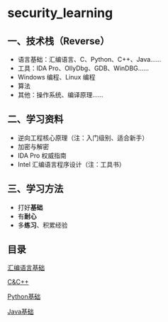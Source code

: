# security_learning

## 一、技术栈（Reverse）

- 语言基础：汇编语言、C、Python、C++、Java......
- 工具：IDA Pro、OllyDbg、GDB、WinDBG......
- Windows 编程、Linux 编程
- 算法
- 其他：操作系统、编译原理......

## 二、学习资料
- 逆向工程核心原理（注：入门级别、适合新手）
- 加密与解密
- IDA Pro 权威指南
- Intel 汇编语言程序设计（注：工具书）

## 三、学习方法
- 打好**基础**
- 有**耐心**
- 多**练习**、积累经验

## 目录
[汇编语言基础](https://github.com/push-val-python/security_learning/tree/master/asm%E5%9F%BA%E7%A1%80)

[C&C++](https://github.com/push-val-python/security_learning/tree/master/C%26C%2B%2B%E5%9F%BA%E7%A1%80)

[Python基础](https://github.com/push-val-python/security_learning/tree/master/Python%E5%9F%BA%E7%A1%80)

[Java基础](https://github.com/push-val-python/security_learning/tree/master/Java%E5%9F%BA%E7%A1%80)



